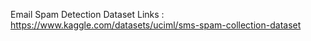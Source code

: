 Email Spam Detection
Dataset Links : https://www.kaggle.com/datasets/uciml/sms-spam-collection-dataset
